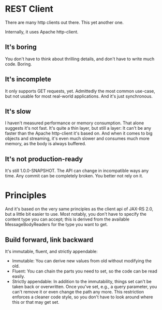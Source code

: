 # REST Client

There are many http clients out there. This yet another one.

Internally, it uses Apache http-client.

## It's boring

You don't have to think about thrilling details, and don't have to write much code. Boring.

## It's incomplete

It only supports GET requests, yet. Admittedly the most common use-case, but not usable for most real-world applications. And it's just synchronous.

## It's slow

I haven't measured performance or memory consumption. That alone suggests it's not fast. It's quite a thin layer, but still a layer: It can't be any faster than the Apache http-client it's based on. And when it comes to big objects and streaming, it's even much slower and consumes much more memory, as the body is always buffered.

## It's not production-ready

It's still 1.0.0-SNAPSHOT. The API can change in incompatible ways any time. Any commit can be completely broken. You better not rely on it.

# Principles

And it's based on the very same principles as the client api of JAX-RS 2.0, but a little bit easier to use. Most notably, you don't have to specify the content type you can accept; this is derived from the available MessageBodyReaders for the type you want to get.

## Build forward, link backward

It's immutable, fluent, and strictly appendable:

* Immutable: You can derive new values from old without modifying the old.
* Fluent: You can chain the parts you need to set, so the code can be read easily.
* Strictly appendable: In addition to the immutability, things set can't be taken back or overwritten. Once you've set, e.g., a query parameter, you can't remove it or even change the path any more. This restriction enforces a cleaner code style, so you don't have to look around where this or that may get set.
